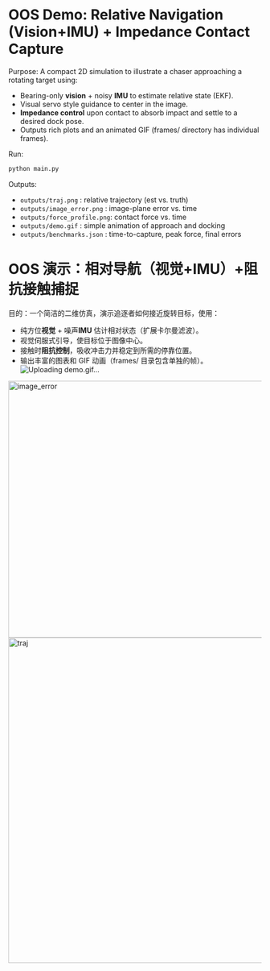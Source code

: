 # OOS Demo: Relative Navigation (Vision+IMU) + Impedance Contact Capture
Purpose: A compact 2D simulation to illustrate a chaser approaching a rotating target using:
- Bearing-only **vision** + noisy **IMU** to estimate relative state (EKF).
- Visual servo style guidance to center in the image.
- **Impedance control** upon contact to absorb impact and settle to a desired dock pose.
- Outputs rich plots and an animated GIF (frames/ directory has individual frames).

Run:
```bash
python main.py
```

Outputs:
- `outputs/traj.png`         : relative trajectory (est vs. truth)
- `outputs/image_error.png`  : image-plane error vs. time
- `outputs/force_profile.png`: contact force vs. time
- `outputs/demo.gif`         : simple animation of approach and docking
- `outputs/benchmarks.json`  : time-to-capture, peak force, final errors

  
# OOS 演示：相对导航（视觉+IMU）+阻抗接触捕捉
目的：一个简洁的二维仿真，演示追逐者如何接近旋转目标，使用：
- 纯方位**视觉** + 噪声**IMU** 估计相对状态（扩展卡尔曼滤波）。
- 视觉伺服式引导，使目标位于图像中心。
- 接触时**阻抗控制**，吸收冲击力并稳定到所需的停靠位置。
- 输出丰富的图表和 GIF 动画（frames/ 目录包含单独的帧）。
  ![Uploading demo.gif…]()
<img width="1020" height="510" alt="image_error" src="https://github.com/user-attachments/assets/f405fa39-d763-4992-aa0a-bc1fcbd7fe2a" />
<img width="1020" height="646" alt="traj" src="https://github.com/user-attachments/assets/be245acd-1890-41a2-8533-d04effb13918" />
